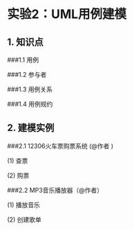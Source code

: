 # 实验2：UML用例建模

## 1. 知识点
###1.1 用例  

###1.2 参与者  

###1.3 用例关系  

###1.4 用例规约 

## 2. 建模实例

###2.1 12306火车票购票系统 (@作者 )  

(1) 查票  

(2) 购票  

###2.2  MP3音乐播放器（@作者）  

(1) 播放音乐  

(2) 创建歌单  

